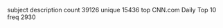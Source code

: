 subject description
count                    39126
unique                   15436
top       CNN.com Daily Top 10
freq                      2930